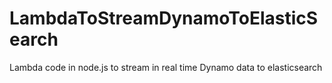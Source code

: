 # LambdaToStreamDynamoToElasticSearch
Lambda code in node.js to stream in real time Dynamo data to elasticsearch
